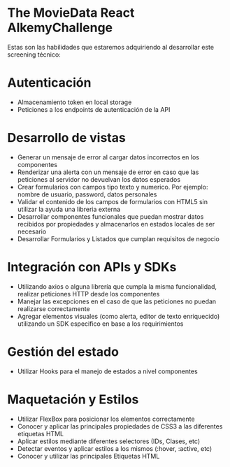 # The MovieData React AlkemyChallenge
Estas son las habilidades que estaremos adquiriendo al desarrollar este screening técnico: 

# Autenticación 
- Almacenamiento token en local storage 
- Peticiones a los endpoints de autenticación de la API 

# Desarrollo de vistas 
- Generar un mensaje de error al cargar datos incorrectos en los componentes 
- Renderizar una alerta con un mensaje de error en caso que las peticiones al servidor no devuelvan los datos esperados 
- Crear formularios con campos tipo texto y numerico. Por ejemplo: nombre de usuario, password, datos personales 
- Validar el contenido de los campos de formularios con HTML5 sin utilizar la ayuda una libreria externa 
- Desarrollar componentes funcionales que puedan mostrar datos recibidos por propiedades y almacenarlos en estados locales de ser necesario 
- Desarrollar Formularios y Listados que cumplan requisitos de negocio 

# Integración con APIs y SDKs 
- Utilizando axios o alguna librería que cumpla la misma funcionalidad, realizar peticiones HTTP desde los componentes 
- Manejar las excepciones en el caso de que las peticiones no puedan realizarse correctamente 
- Agregar elementos visuales (como alerta, editor de texto enriquecido) utilizando un SDK especifico en base a los requirimientos 

# Gestión del estado 
- Utilizar Hooks para el manejo de estados a nivel componentes 

# Maquetación y Estilos 
- Utilizar FlexBox para posicionar los elementos correctamente 
- Conocer y aplicar las principales propiedades de CSS3 a las diferentes etiquetas HTML 
- Aplicar estilos mediante diferentes selectores (IDs, Clases, etc) 
- Detectar eventos y aplicar estilos a los mismos (:hover, :active, etc) 
- Conocer y utilizar las principales Etiquetas HTML
